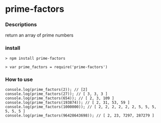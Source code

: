 # prime-factors

### Descriptions

return an array of prime numbers 

### install

```
> npm install prime-factors
```
```
> var prime_factors = require('prime-factors')
```

### How to use

```
console.log(prime_factors(2)); // [2]
console.log(prime_factors(27)); // [ 3, 3, 3 ]
console.log(prime_factors(654)); // [ 2, 3, 109 ]
console.log(prime_factors(193874)); // [ 2, 31, 53, 59 ]
console.log(prime_factors(1000000)); // [ 2, 2, 2, 2, 2, 2, 5, 5, 5, 5, 5, 5 ]
console.log(prime_factors(96428643698)); // [ 2, 23, 7297, 287279 ]
```
